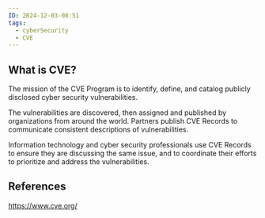 ```yaml
---
ID: 2024-12-03-08:51
tags:
  - cyberSecurity
  - CVE
---
```

## What is CVE?

The mission of the CVE Program is to identify, define, and catalog publicly disclosed cyber security vulnerabilities.

The vulnerabilities are discovered, then assigned and published by organizations from around the world.
Partners publish CVE Records to communicate consistent descriptions of vulnerabilities.

Information technology and cyber security professionals use CVE Records to ensure they are discussing the same issue, and to coordinate their efforts to prioritize and address the vulnerabilities.

## References
https://www.cve.org/
